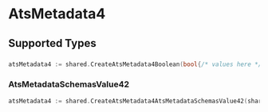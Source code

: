 # AtsMetadata4


## Supported Types

### 

```go
atsMetadata4 := shared.CreateAtsMetadata4Boolean(bool{/* values here */})
```

### AtsMetadataSchemasValue42

```go
atsMetadata4 := shared.CreateAtsMetadata4AtsMetadataSchemasValue42(shared.AtsMetadataSchemasValue42{/* values here */})
```

